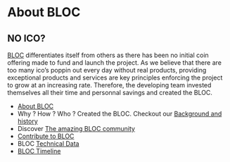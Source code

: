 # About BLOC

## NO ICO?
[BLOC](https://bloc.money) differentiates itself from others as there has been no initial coin offering made to fund and launch the project. As we believe that there are too many ico’s poppin out every day without real products, providing exceptional products and services are key principles enforcing the project to grow at an increasing rate. Therefore, the developing team invested themselves all their time and personnal savings and created the BLOC.

* [About BLOC](About-BLOC.md)
* Why ? How ? Who ? Created the BLOC. Checkout our [Background and history](Background-and-History.md)
* Discover [The amazing BLOC community](Community.md)
* [Contribute to BLOC](Contributing.md)
* BLOC [Technical Data](Technical-Data.md)
* [BLOC Timeline](Timeline.md)